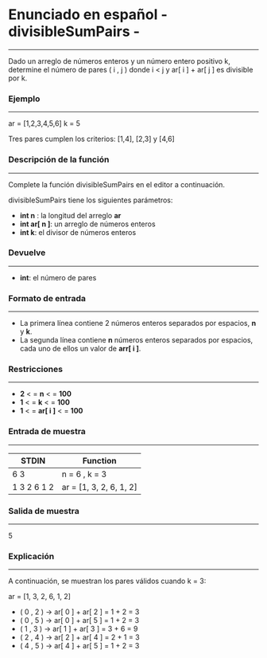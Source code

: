 # Enunciado en español - divisibleSumPairs -

---

Dado un arreglo de números enteros y un número entero positivo k,
determine el número de pares ( i , j ) donde i < j y ar[ i ] +
ar[ j ] es divisible por k.

### Ejemplo

---

ar = [1,2,3,4,5,6]
k = 5

Tres pares cumplen los criterios: [1,4], [2,3] y [4,6]

### Descripción de la función

---

Complete la función divisibleSumPairs en el editor a continuación.

divisibleSumPairs tiene los siguientes parámetros:

- **int n** : la longitud del arreglo **ar**
- **int ar[ n ]**: un arreglo de números enteros
- **int k**: el divisor de números enteros

### Devuelve

---

- **int**: el número de pares

### Formato de entrada

---

- La primera línea contiene 2 números enteros separados por espacios, **n** y **k**.
- La segunda línea contiene **n** números enteros separados por espacios, cada uno de ellos un valor de **arr[ i ]**.

### Restricciones

---

- **2** < = **n** < = **100**
- **1** < = **k** < = **100**
- **1** < = **ar[ i ]** < = **100**

### Entrada de muestra

---

| STDIN       | Function                |
| ----------- | ----------------------- |
| 6 3         | n = 6 , k = 3           |
| 1 3 2 6 1 2 | ar = [1, 3, 2, 6, 1, 2] |

### Salida de muestra

---

5

### Explicación

---

A continuación, se muestran los pares válidos cuando k = 3:

ar = [1, 3, 2, 6, 1, 2]

- ( 0 , 2 ) → ar[ 0 ] + ar[ 2 ] = 1 + 2 = 3
- ( 0 , 5 ) → ar[ 0 ] + ar[ 5 ] = 1 + 2 = 3
- ( 1 , 3 ) → ar[ 1 ] + ar[ 3 ] = 3 + 6 = 9
- ( 2 , 4 ) → ar[ 2 ] + ar[ 4 ] = 2 + 1 = 3
- ( 4 , 5 ) → ar[ 4 ] + ar[ 5 ] = 1 + 2 = 3
